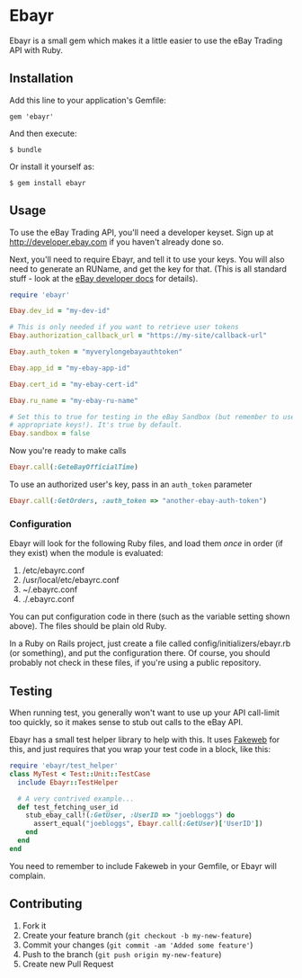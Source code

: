 # Ebayr

Ebayr is a small gem which makes it a little easier to use the eBay Trading API
with Ruby.

## Installation

Add this line to your application's Gemfile:

    gem 'ebayr'

And then execute:

    $ bundle

Or install it yourself as:

    $ gem install ebayr

## Usage

To use the eBay Trading API, you'll need a developer keyset. Sign up at
http://developer.ebay.com if you haven't already done so.

Next, you'll need to require Ebayr, and tell it to use your keys. You will also
need to generate an RUName, and get the key for that. (This is all standard
stuff - look at the [eBay developer docs][1] for details).

```ruby
require 'ebayr'

Ebay.dev_id = "my-dev-id"

# This is only needed if you want to retrieve user tokens
Ebay.authorization_callback_url = "https://my-site/callback-url"

Ebay.auth_token = "myverylongebayauthtoken"

Ebay.app_id = "my-ebay-app-id"

Ebay.cert_id = "my-ebay-cert-id"

Ebay.ru_name = "my-ebay-ru-name"

# Set this to true for testing in the eBay Sandbox (but remember to use the
# appropriate keys!). It's true by default.
Ebay.sandbox = false
```

Now you're ready to make calls

```ruby
Ebayr.call(:GeteBayOfficialTime)
```

To use an authorized user's key, pass in an `auth_token` parameter
```ruby
Ebayr.call(:GetOrders, :auth_token => "another-ebay-auth-token")
```

### Configuration

Ebayr will look for the following Ruby files, and load them *once* in order (if
they exist) when the module is evaluated:

1. /etc/ebayrc.conf
2. /usr/local/etc/ebayrc.conf
3. ~/.ebayrc.conf
4. ./.ebayrc.conf

You can put configuration code in there (such as the variable setting shown
above). The files should be plain old Ruby.

In a Ruby on Rails project, just create a file called
config/initializers/ebayr.rb (or something), and put the configuration there. Of
course, you should probably not check in these files, if you're using a public
repository.

## Testing

When running test, you generally won't want to use up your API call-limit too
quickly, so it makes sense to stub out calls to the eBay API.

Ebayr has a small test helper library to help with this. It uses [Fakeweb][2]
for this, and just requires that you wrap your test code in a block, like this:

```ruby
require 'ebayr/test_helper'
class MyTest < Test::Unit::TestCase
  include Ebayr::TestHelper

  # A very contrived example...
  def test_fetching_user_id
    stub_ebay_call!(:GetUser, :UserID => "joebloggs") do
      assert_equal("joebloggs", Ebayr.call(:GetUser)['UserID'])
    end
  end
end
```

You need to remember to include Fakeweb in your Gemfile, or Ebayr will complain.

## Contributing

1. Fork it
2. Create your feature branch (`git checkout -b my-new-feature`)
3. Commit your changes (`git commit -am 'Added some feature'`)
4. Push to the branch (`git push origin my-new-feature`)
5. Create new Pull Request

[1]: http://developer.ebay.com
[2]: http://fakeweb.rubyforge.org
